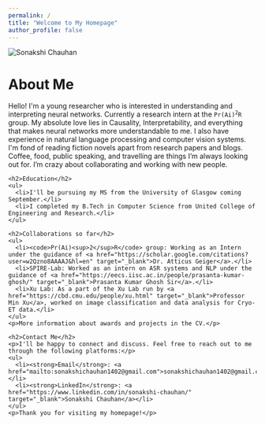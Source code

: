 ```yaml
---
permalink: /
title: "Welcome to My Homepage"
author_profile: false
---
```


<div class="about-section">
  <!-- Profile Photo -->
  <div class="profile-photo">
    <img src="/assets/images/profile-photo.jpg" alt="Sonakshi Chauhan">
  </div>

  <!-- About Description -->
  <div class="about-description">
    <h1>About Me</h1>
    <p>Hello! I'm a young researcher who is interested in understanding and interpreting neural networks. Currently a research intern at the <code>Pr(Ai)<sup>2</sup>R</code> group. My absolute love lies in Causality, Interpretability, and everything that makes neural networks more understandable to me. I also have experience in natural language processing and computer vision systems. I'm fond of reading fiction novels apart from research papers and blogs. Coffee, food, public speaking, and travelling are things I’m always looking out for. I’m crazy about collaborating and working with new people.</p>

    <h2>Education</h2>
    <ul>
      <li>I'll be pursuing my MS from the University of Glasgow coming September.</li>
      <li>I completed my B.Tech in Computer Science from United College of Engineering and Research.</li>
    </ul>

    <h2>Collaborations so far</h2>
    <ul>
      <li><code>Pr(Ai)<sup>2</sup>R</code> group: Working as an Intern under the guidance of <a href="https://scholar.google.com/citations?user=w2Qzno8AAAAJ&hl=en" target="_blank">Dr. Atticus Geiger</a>.</li>
      <li>SPIRE-Lab: Worked as an intern on ASR systems and NLP under the guidance of <a href="https://eecs.iisc.ac.in/people/prasanta-kumar-ghosh/" target="_blank">Prasanta Kumar Ghosh Sir</a>.</li>
      <li>Xu Lab: As a part of the Xu Lab run by <a href="https://cbd.cmu.edu/people/xu.html" target="_blank">Professor Min Xu</a>, worked on image classification and data analysis for Cryo-ET data.</li>
    </ul>
    <p>More information about awards and projects in the CV.</p>

    <h2>Contact Me</h2>
    <p>I'll be happy to connect and discuss. Feel free to reach out to me through the following platforms:</p>
    <ul>
      <li><strong>Email</strong>: <a href="mailto:sonakshichauhan1402@gmail.com">sonakshichauhan1402@gmail.com</a></li>
      <li><strong>LinkedIn</strong>: <a href="https://www.linkedin.com/in/sonakshi-chauhan/" target="_blank">Sonakshi Chauhan</a></li>
    </ul>
    <p>Thank you for visiting my homepage!</p>
  </div>
</div>

